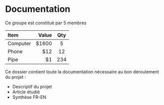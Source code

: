 # Documentation

Ce groupe est constitué par 5 membres

| Item     | Value | Qty   |
| :------- | ----: | :---: |
| Computer | $1600 |  5    |
| Phone    | $12   |  12   |
| Pipe     | $1    |  234  |





Ce dossier contient toute la documentation nécessaire au bon déroulement du projet :

  * Descriptif du projet
  * Article étudié
  * Synthèse FR-EN
